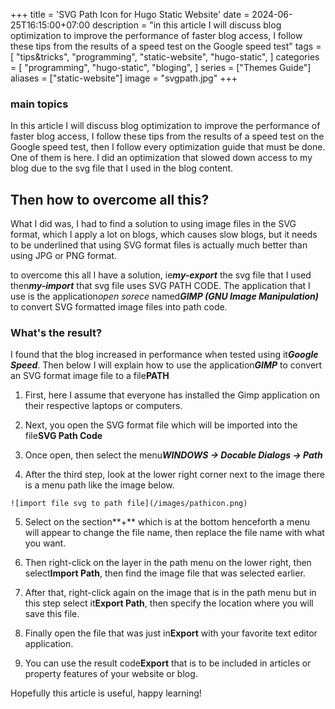 +++
title = 'SVG Path Icon for Hugo Static Website'
date = 2024-06-25T16:15:00+07:00
description = "in this article I will discuss blog optimization to improve the performance of faster blog access, I follow these tips from the results of a speed test on the Google speed test"
tags = [
    "tips&tricks",
    "programming",
    "static-website",
    "hugo-static",
]
categories = [
    "programming",
    "hugo-static",
    "bloging",
]
series = ["Themes Guide"]
aliases = ["static-website"]
image = "svgpath.jpg"
+++


### main topics
In this article I will discuss blog optimization to improve the performance of faster blog access, I follow these tips from the results of a speed test on the Google speed test, then I follow every optimization guide that must be done. One of them is here. I did an optimization that slowed down access to my blog due to the svg file that I used in the blog content.


Then how to overcome all this?
---


What I did was, I had to find a solution to using image files in the SVG format, which I apply a lot on blogs, which causes slow blogs, but it needs to be underlined that using SVG format files is actually much better than using JPG or PNG format.


to overcome this all I have a solution, ie***my-export*** the svg file that I used then***my-import*** that svg file uses SVG PATH CODE. The application that I use is the application*open sorece* named***GIMP (GNU Image Manipulation)*** to convert SVG formatted image files into path code.


### What's the result?
I found that the blog increased in performance when tested using it***Google Speed***. Then below I will explain how to use the application***GIMP*** to convert an SVG format image file to a file**PATH**


1. First, here I assume that everyone has installed the Gimp application on their respective laptops or computers.


2. Next, you open the SVG format file which will be imported into the file**SVG Path Code**


3. Once open, then select the menu***WINDOWS -> Docable Dialogs -> Path***


4. After the third step, look at the lower right corner next to the image there is a menu path like the image below.

`````
![import file svg to path file](/images/pathicon.png)
``````

5. Select on the section**+** which is at the bottom henceforth a menu will appear to change the file name, then replace the file name with what you want.


6. Then right-click on the layer in the path menu on the lower right, then select**Import Path**, then find the image file that was selected earlier.


7. After that, right-click again on the image that is in the path menu but in this step select it**Export Path**, then specify the location where you will save this file.


8. Finally open the file that was just in**Export** with your favorite text editor application.


9. You can use the result code**Export** that is to be included in articles or property features of your website or blog.


Hopefully this article is useful, happy learning!
